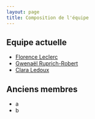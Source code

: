 ```yaml
---
layout: page
title: Composition de l'équipe
---
```


## Equipe actuelle

- [Florence Leclerc](mailto:florence.leclerc@parisdescartes.fr)
- [Gwenaël Ruprich-Robert](mailto:gwenael.ruprich@u-paris.fr)
- [Clara Ledoux](mailto:claraaledoux@gmail.com)

## Anciens membres

- a
- b
